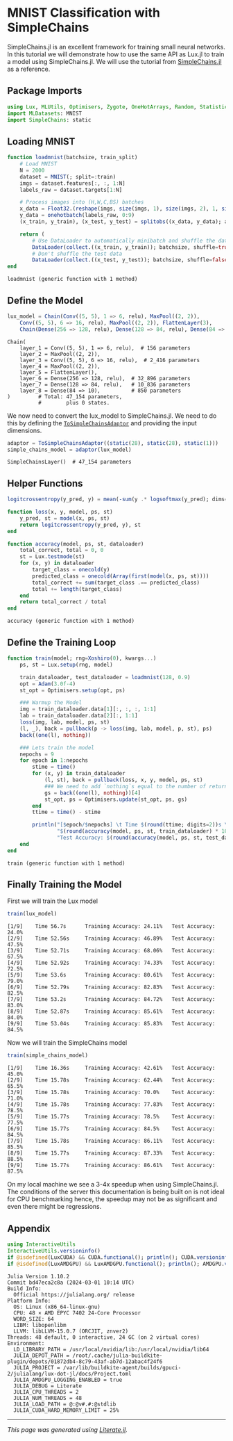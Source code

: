 


<a id='MNIST-Classification-with-SimpleChains'></a>

# MNIST Classification with SimpleChains


SimpleChains.jl is an excellent framework for training small neural networks. In this tutorial we will demonstrate how to use the same API as Lux.jl to train a model using SimpleChains.jl. We will use the tutorial from [SimpleChains.jl](https://pumasai.github.io/SimpleChains.jl/dev/examples/mnist/) as a reference.


<a id='Package-Imports'></a>

## Package Imports


```julia
using Lux, MLUtils, Optimisers, Zygote, OneHotArrays, Random, Statistics
import MLDatasets: MNIST
import SimpleChains: static
```


<a id='Loading-MNIST'></a>

## Loading MNIST


```julia
function loadmnist(batchsize, train_split)
    # Load MNIST
    N = 2000
    dataset = MNIST(; split=:train)
    imgs = dataset.features[:, :, 1:N]
    labels_raw = dataset.targets[1:N]

    # Process images into (H,W,C,BS) batches
    x_data = Float32.(reshape(imgs, size(imgs, 1), size(imgs, 2), 1, size(imgs, 3)))
    y_data = onehotbatch(labels_raw, 0:9)
    (x_train, y_train), (x_test, y_test) = splitobs((x_data, y_data); at=train_split)

    return (
        # Use DataLoader to automatically minibatch and shuffle the data
        DataLoader(collect.((x_train, y_train)); batchsize, shuffle=true),
        # Don't shuffle the test data
        DataLoader(collect.((x_test, y_test)); batchsize, shuffle=false))
end
```


```
loadmnist (generic function with 1 method)
```


<a id='Define-the-Model'></a>

## Define the Model


```julia
lux_model = Chain(Conv((5, 5), 1 => 6, relu), MaxPool((2, 2)),
    Conv((5, 5), 6 => 16, relu), MaxPool((2, 2)), FlattenLayer(3),
    Chain(Dense(256 => 128, relu), Dense(128 => 84, relu), Dense(84 => 10)))
```


```
Chain(
    layer_1 = Conv((5, 5), 1 => 6, relu),  # 156 parameters
    layer_2 = MaxPool((2, 2)),
    layer_3 = Conv((5, 5), 6 => 16, relu),  # 2_416 parameters
    layer_4 = MaxPool((2, 2)),
    layer_5 = FlattenLayer(),
    layer_6 = Dense(256 => 128, relu),  # 32_896 parameters
    layer_7 = Dense(128 => 84, relu),   # 10_836 parameters
    layer_8 = Dense(84 => 10),          # 850 parameters
)         # Total: 47_154 parameters,
          #        plus 0 states.
```


We now need to convert the lux_model to SimpleChains.jl. We need to do this by defining the [`ToSimpleChainsAdaptor`](../../api/Lux/switching_frameworks#Lux.ToSimpleChainsAdaptor) and providing the input dimensions.


```julia
adaptor = ToSimpleChainsAdaptor((static(28), static(28), static(1)))
simple_chains_model = adaptor(lux_model)
```


```
SimpleChainsLayer()  # 47_154 parameters
```


<a id='Helper-Functions'></a>

## Helper Functions


```julia
logitcrossentropy(y_pred, y) = mean(-sum(y .* logsoftmax(y_pred); dims=1))

function loss(x, y, model, ps, st)
    y_pred, st = model(x, ps, st)
    return logitcrossentropy(y_pred, y), st
end

function accuracy(model, ps, st, dataloader)
    total_correct, total = 0, 0
    st = Lux.testmode(st)
    for (x, y) in dataloader
        target_class = onecold(y)
        predicted_class = onecold(Array(first(model(x, ps, st))))
        total_correct += sum(target_class .== predicted_class)
        total += length(target_class)
    end
    return total_correct / total
end
```


```
accuracy (generic function with 1 method)
```


<a id='Define-the-Training-Loop'></a>

## Define the Training Loop


```julia
function train(model; rng=Xoshiro(0), kwargs...)
    ps, st = Lux.setup(rng, model)

    train_dataloader, test_dataloader = loadmnist(128, 0.9)
    opt = Adam(3.0f-4)
    st_opt = Optimisers.setup(opt, ps)

    ### Warmup the Model
    img = train_dataloader.data[1][:, :, :, 1:1]
    lab = train_dataloader.data[2][:, 1:1]
    loss(img, lab, model, ps, st)
    (l, _), back = pullback(p -> loss(img, lab, model, p, st), ps)
    back((one(l), nothing))

    ### Lets train the model
    nepochs = 9
    for epoch in 1:nepochs
        stime = time()
        for (x, y) in train_dataloader
            (l, st), back = pullback(loss, x, y, model, ps, st)
            ### We need to add `nothing`s equal to the number of returned values - 1
            gs = back((one(l), nothing))[4]
            st_opt, ps = Optimisers.update(st_opt, ps, gs)
        end
        ttime = time() - stime

        println("[$epoch/$nepochs] \t Time $(round(ttime; digits=2))s \t Training Accuracy: " *
                "$(round(accuracy(model, ps, st, train_dataloader) * 100; digits=2))% \t " *
                "Test Accuracy: $(round(accuracy(model, ps, st, test_dataloader) * 100; digits=2))%")
    end
end
```


```
train (generic function with 1 method)
```


<a id='Finally-Training-the-Model'></a>

## Finally Training the Model


First we will train the Lux model


```julia
train(lux_model)
```


```
[1/9] 	 Time 56.7s 	 Training Accuracy: 24.11% 	 Test Accuracy: 24.0%
[2/9] 	 Time 52.56s 	 Training Accuracy: 46.89% 	 Test Accuracy: 47.5%
[3/9] 	 Time 52.71s 	 Training Accuracy: 68.06% 	 Test Accuracy: 67.5%
[4/9] 	 Time 52.92s 	 Training Accuracy: 74.33% 	 Test Accuracy: 72.5%
[5/9] 	 Time 53.6s 	 Training Accuracy: 80.61% 	 Test Accuracy: 79.0%
[6/9] 	 Time 52.79s 	 Training Accuracy: 82.83% 	 Test Accuracy: 82.5%
[7/9] 	 Time 53.2s 	 Training Accuracy: 84.72% 	 Test Accuracy: 83.0%
[8/9] 	 Time 52.87s 	 Training Accuracy: 85.61% 	 Test Accuracy: 84.0%
[9/9] 	 Time 53.04s 	 Training Accuracy: 85.83% 	 Test Accuracy: 84.5%

```


Now we will train the SimpleChains model


```julia
train(simple_chains_model)
```


```
[1/9] 	 Time 16.36s 	 Training Accuracy: 42.61% 	 Test Accuracy: 45.0%
[2/9] 	 Time 15.78s 	 Training Accuracy: 62.44% 	 Test Accuracy: 65.5%
[3/9] 	 Time 15.78s 	 Training Accuracy: 70.0% 	 Test Accuracy: 71.0%
[4/9] 	 Time 15.78s 	 Training Accuracy: 77.83% 	 Test Accuracy: 78.5%
[5/9] 	 Time 15.77s 	 Training Accuracy: 78.5% 	 Test Accuracy: 77.5%
[6/9] 	 Time 15.77s 	 Training Accuracy: 84.5% 	 Test Accuracy: 84.5%
[7/9] 	 Time 15.78s 	 Training Accuracy: 86.11% 	 Test Accuracy: 85.5%
[8/9] 	 Time 15.77s 	 Training Accuracy: 87.33% 	 Test Accuracy: 88.5%
[9/9] 	 Time 15.77s 	 Training Accuracy: 86.61% 	 Test Accuracy: 87.5%

```


On my local machine we see a 3-4x speedup when using SimpleChains.jl. The conditions of the server this documentation is being built on is not ideal for CPU benchmarking hence, the speedup may not be as significant and even there might be regressions.


<a id='Appendix'></a>

## Appendix


```julia
using InteractiveUtils
InteractiveUtils.versioninfo()
if @isdefined(LuxCUDA) && CUDA.functional(); println(); CUDA.versioninfo(); end
if @isdefined(LuxAMDGPU) && LuxAMDGPU.functional(); println(); AMDGPU.versioninfo(); end
```


```
Julia Version 1.10.2
Commit bd47eca2c8a (2024-03-01 10:14 UTC)
Build Info:
  Official https://julialang.org/ release
Platform Info:
  OS: Linux (x86_64-linux-gnu)
  CPU: 48 × AMD EPYC 7402 24-Core Processor
  WORD_SIZE: 64
  LIBM: libopenlibm
  LLVM: libLLVM-15.0.7 (ORCJIT, znver2)
Threads: 48 default, 0 interactive, 24 GC (on 2 virtual cores)
Environment:
  LD_LIBRARY_PATH = /usr/local/nvidia/lib:/usr/local/nvidia/lib64
  JULIA_DEPOT_PATH = /root/.cache/julia-buildkite-plugin/depots/01872db4-8c79-43af-ab7d-12abac4f24f6
  JULIA_PROJECT = /var/lib/buildkite-agent/builds/gpuci-2/julialang/lux-dot-jl/docs/Project.toml
  JULIA_AMDGPU_LOGGING_ENABLED = true
  JULIA_DEBUG = Literate
  JULIA_CPU_THREADS = 2
  JULIA_NUM_THREADS = 48
  JULIA_LOAD_PATH = @:@v#.#:@stdlib
  JULIA_CUDA_HARD_MEMORY_LIMIT = 25%

```


---


*This page was generated using [Literate.jl](https://github.com/fredrikekre/Literate.jl).*

